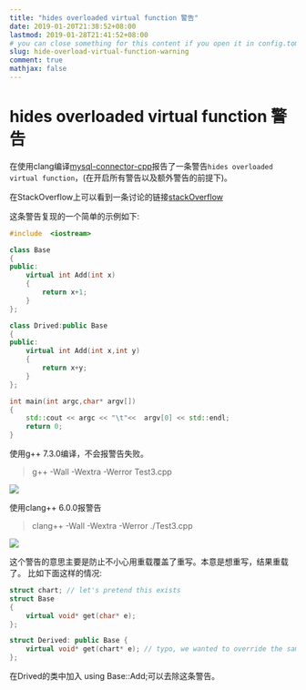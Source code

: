 ```yaml
---
title: "hides overloaded virtual function 警告"
date: 2019-01-20T21:38:52+08:00
lastmod: 2019-01-28T21:41:52+08:00
# you can close something for this content if you open it in config.toml.
slug: hide-overload-virtual-function-warning
comment: true
mathjax: false
---
```


# hides overloaded virtual function 警告

在使用clang编译[mysql-connector-cpp](https://github.com/mysql/mysql-connector-cpp)报告了一条警告```hides overloaded virtual function```，(在开启所有警告以及额外警告的前提下)。

在StackOverflow上可以看到一条讨论的链接[stackOverflow](https://stackoverflow.com/questions/18515183/c-overloaded-virtual-function-warning-by-clang)

这条警告复现的一个简单的示例如下:

```cpp {linenos=table}
#include  <iostream>

class Base
{
public:
    virtual int Add(int x)
    {
        return x+1;
    }
};

class Drived:public Base
{
public:
    virtual int Add(int x,int y)
    {
        return x+y;
    }
};

int main(int argc,char* argv[])
{
    std::cout << argc << "\t"<<  argv[0] << std::endl;
    return 0;
}
``` 

使用g++ 7.3.0编译，不会报警告失败。


>  g++ -Wall -Wextra -Werror Test3.cpp


![](https://www.dennisthink.com/image/2019/01/g.png)

使用clang++ 6.0.0报警告


>  clang++ -Wall -Wextra -Werror ./Test3.cpp


![](https://www.dennisthink.com/image/2019/01/clang.png)

这个警告的意思主要是防止不小心用重载覆盖了重写。本意是想重写，结果重载了。
比如下面这样的情况:

```cpp {linenos=table}
struct chart; // let's pretend this exists
struct Base
{
    virtual void* get(char* e);
};

struct Derived: public Base {
    virtual void* get(chart* e); // typo, we wanted to override the same function
};
``` 

在Drived的类中加入 using Base::Add;可以去除这条警告。
